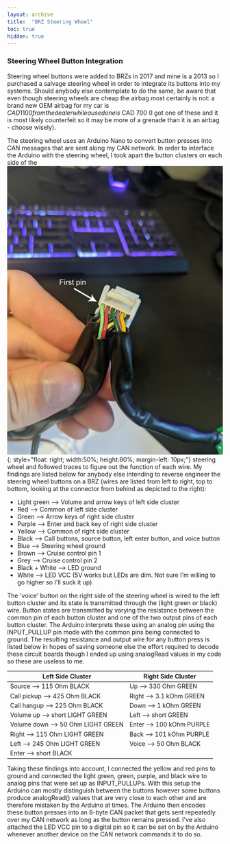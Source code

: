 ```yaml
---
layout: archive
title:  "BRZ Steering Wheel"
toc: true
hidden: true
---
```


### Steering Wheel Button Integration

Steering wheel buttons were added to BRZs in 2017 and mine is a 2013 so I purchased a salvage steering wheel in order to integrate its buttons into my systems. Should anybody else contemplate to do the same, be aware that even though steering wheels are cheap the airbag most certainly is not: a brand new OEM airbag for my car is $CAD 1100 from the dealer while a used one is ~$CAD 700 (I got one of these and it is most likely counterfeit so it may be more of a grenade than it is an airbag - choose wisely).

The steering wheel uses an Arduino Nano to convert button presses into CAN messages that are sent along my CAN network. In order to interface the Arduino with the steering wheel, I took apart the button clusters on each side of the 
![Steering wheel button connector](/assets/img/brz/steering_wheel_button_connector.jpg){: style="float: right; width:50%; height:80%; margin-left: 10px;"}
steering wheel and followed traces to figure out the function of each wire. My findings are listed below for anybody else intending to reverse engineer the steering wheel buttons on a BRZ (wires are listed from left to right, top to bottom, looking at the connector from behind as depicted to the right):
- Light green --> Volume and arrow keys of left side cluster
- Red --> Common of left side cluster
- Green --> Arrow keys of right side cluster
- Purple --> Enter and back key of right side cluster
- Yellow --> Common of right side cluster
- Black --> Call buttons, source button, left enter button, and voice button
- Blue --> Steering wheel ground
- Brown --> Cruise control pin 1
- Grey --> Cruise control pin 2
- Black + White --> LED ground
- White --> LED VCC (5V works but LEDs are dim. Not sure I'm willing to go higher so I'll suck it up)

The 'voice' button on the right side of the steering wheel is wired to the left button cluster and its state is transmitted through the (light green or black) wire. Button states are transmitted by varying the resistance between the common pin of each button cluster and one of the two output pins of each button cluster. The Arduino interprets these using an analog pin using the INPUT_PULLUP pin mode with the common pins being connected to ground. The resulting resistance and output wire for any button press is listed below in hopes of saving someone else the effort required to decode these circuit boards though I ended up using analogRead values in my code so these are useless to me.

| Left Side Cluster | Right Side Cluster |
| ------- | ------- |
| Source --> 115 Ohm BLACK | Up --> 330 Ohm GREEN |
| Call pickup --> 425 Ohm BLACK | Right --> 3.1 kOhm GREEN |
| Call hangup --> 225 Ohm BLACK | Down --> 1 kOhm GREEN |
| Volume up --> short LIGHT GREEN | Left --> short GREEN |
| Volume down --> 50 Ohm LIGHT GREEN | Enter --> 100 kOhm PURPLE |
| Right --> 115 Ohm LIGHT GREEN | Back --> 101 kOhm PURPLE |
| Left --> 245 Ohm LIGHT GREEN | Voice --> 50 Ohm BLACK |
| Enter --> short BLACK | |

Taking these findings into account, I connected the yellow and red pins to ground and connected the light green, green, purple, and black wire to analog pins that were set up as INPUT_PULLUPs. With this setup the Arduino can mostly distinguish between the buttons however some buttons produce analogRead() values that are very close to each other and are therefore mistaken by the Arduino at times. The Arduino then encodes these button presses into an 8-byte CAN packet that gets sent repeatedly over my CAN network as long as the button remains pressed. I've also attached the LED VCC pin to a digital pin so it can be set on by the Arduino whenever another device on the CAN network commands it to do so.
